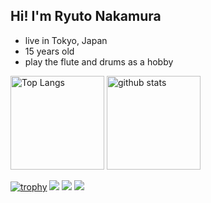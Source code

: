 ## Hi! I'm Ryuto Nakamura
  - live in Tokyo, Japan
  - 15 years old
  - play the flute and drums as a hobby
  
<p> 
  <img alt="Top Langs" height="150px" src="https://github-readme-stats.vercel.app/api/top-langs/?username=ryuto1246&layout=compact&count_private=true&show_icons=true&show_icons=true&theme=onedark" />
  <img alt="github stats" height="150px" src="https://github-readme-stats.vercel.app/api?username=ryuto1246&count_private=true&show_icons=true&show_icons=true&theme=onedark" />
</p>

[![trophy](https://github-profile-trophy.vercel.app/?username=ryuto1246&theme=gruvbox)](https://github.com/ryo-ma/github-profile-trophy)
[![](https://raw.githubusercontent.com/ryuto1246/ryuto1246/master/profile-summary-card-output/dracula/0-profile-details.svg)](https://github.com/vn7n24fzkq/github-profile-summary-cards)
[![](https://raw.githubusercontent.com/ryuto1246/ryuto1246/master/profile-summary-card-output/dracula/1-repos-per-language.svg)](https://github.com/vn7n24fzkq/github-profile-summary-cards)
[![](https://raw.githubusercontent.com/ryuto1246/ryuto1246/master/profile-summary-card-output/dracula/2-most-commit-language.svg)](https://github.com/vn7n24fzkq/github-profile-summary-cards)